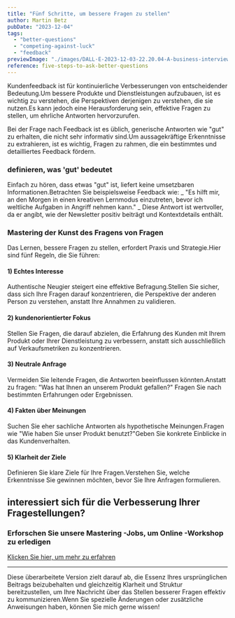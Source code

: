 ```yaml
---
title: "Fünf Schritte, um bessere Fragen zu stellen"
author: Martin Betz
pubDate: "2023-12-04"
tags:
  - "better-questions"
  - "competing-against-luck"
  - "feedback"
previewImage: "./images/DALL·E-2023-12-03-22.20.04-A-business-interview-situation-depicted-in-a-geometric-watercolor-style-with-blue-and-mint-colors.-The-image-should-be-created-in-a-wide-format.png"
reference: five-steps-to-ask-better-questions
---
```


Kundenfeedback ist für kontinuierliche Verbesserungen von entscheidender Bedeutung.Um bessere Produkte und Dienstleistungen aufzubauen, ist es wichtig zu verstehen, die Perspektiven derjenigen zu verstehen, die sie nutzen.Es kann jedoch eine Herausforderung sein, effektive Fragen zu stellen, um ehrliche Antworten hervorzurufen.

Bei der Frage nach Feedback ist es üblich, generische Antworten wie "gut" zu erhalten, die nicht sehr informativ sind.Um aussagekräftige Erkenntnisse zu extrahieren, ist es wichtig, Fragen zu rahmen, die ein bestimmtes und detailliertes Feedback fördern.

### definieren, was 'gut' bedeutet

Einfach zu hören, dass etwas "gut" ist, liefert keine umsetzbaren Informationen.Betrachten Sie beispielsweise Feedback wie: _ "Es hilft mir, an den Morgen in einen kreativen Lernmodus einzutreten, bevor ich weltliche Aufgaben in Angriff nehmen kann." _ Diese Antwort ist wertvoller, da er angibt, wie der Newsletter positiv beiträgt und Kontextdetails enthält.

### Mastering der Kunst des Fragens von Fragen

Das Lernen, bessere Fragen zu stellen, erfordert Praxis und Strategie.Hier sind fünf Regeln, die Sie führen:

#### 1) Echtes Interesse

Authentische Neugier steigert eine effektive Befragung.Stellen Sie sicher, dass sich Ihre Fragen darauf konzentrieren, die Perspektive der anderen Person zu verstehen, anstatt Ihre Annahmen zu validieren.

#### 2) kundenorientierter Fokus

Stellen Sie Fragen, die darauf abzielen, die Erfahrung des Kunden mit Ihrem Produkt oder Ihrer Dienstleistung zu verbessern, anstatt sich ausschließlich auf Verkaufsmetriken zu konzentrieren.

#### 3) Neutrale Anfrage

Vermeiden Sie leitende Fragen, die Antworten beeinflussen könnten.Anstatt zu fragen: "Was hat Ihnen an unserem Produkt gefallen?" Fragen Sie nach bestimmten Erfahrungen oder Ergebnissen.

#### 4) Fakten über Meinungen

Suchen Sie eher sachliche Antworten als hypothetische Meinungen.Fragen wie "Wie haben Sie unser Produkt benutzt?"Geben Sie konkrete Einblicke in das Kundenverhalten.

#### 5) Klarheit der Ziele

Definieren Sie klare Ziele für Ihre Fragen.Verstehen Sie, welche Erkenntnisse Sie gewinnen möchten, bevor Sie Ihre Anfragen formulieren.

## interessiert sich für die Verbesserung Ihrer Fragestellungen?

### Erforschen Sie unsere Mastering -Jobs, um Online -Workshop zu erledigen

[Klicken Sie hier, um mehr zu erfahren](/services/mastering-jobs-t-be-done-online-workshop/)

---

Diese überarbeitete Version zielt darauf ab, die Essenz Ihres ursprünglichen Beitrags beizubehalten und gleichzeitig Klarheit und Struktur bereitzustellen, um Ihre Nachricht über das Stellen besserer Fragen effektiv zu kommunizieren.Wenn Sie spezielle Änderungen oder zusätzliche Anweisungen haben, können Sie mich gerne wissen!